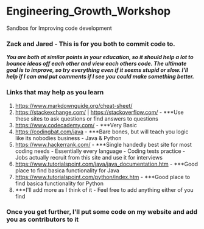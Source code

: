 # Engineering_Growth_Workshop
Sandbox for Improving code development


### Zack and Jared - This is for you both to commit code to.
***You are both at similar points in your education, so it should help a lot to bounce ideas off each other and view each others code. The ultimate goal is to improve, so try everything even if it seems stupid or slow. I'll help if I can and put comments if I see you could make something better.***


### Links that may help as you learn

1. https://www.markdownguide.org/cheat-sheet/
2. https://stackexchange.com/ | https://stackoverflow.com/ - ***Use these sites to ask questions or find answers to questions
3. https://www.codecademy.com/ - ***Very Basic
4. https://codingbat.com/java - ***Bare bones, but will teach you logic like its nobodies business - Java & Python
5. https://www.hackerrank.com/ - ***Single handedly best site for most coding needs - Essentially every language - Coding tests practice - Jobs actually recruit from this site and use it for interviews
6. https://www.tutorialspoint.com/java/java_documentation.htm - ***Good place to find basica functionality for Java
7. https://www.tutorialspoint.com/python/index.htm - ***Good place to find basica functionality for Python
8. ***I'll add more as I think of it - Feel free to add anything either of you find


### Once you get further, I'll put some code on my website and add you as contributors to it



